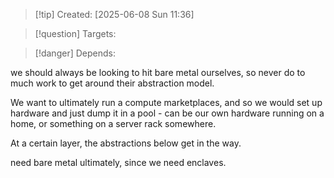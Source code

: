 
>[!tip] Created: [2025-06-08 Sun 11:36]

>[!question] Targets: 

>[!danger] Depends: 

we should always be looking to hit bare metal ourselves, so never do to much work to get around their abstraction model.

We want to ultimately run a compute marketplaces, and so we would set up hardware and just dump it in a pool - can be our own hardware running on a home, or something on a server rack somewhere.

At a certain layer, the abstractions below get in the way.

need bare metal ultimately, since we need enclaves.